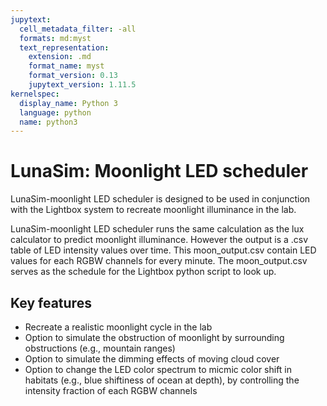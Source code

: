 ```yaml
---
jupytext:
  cell_metadata_filter: -all
  formats: md:myst
  text_representation:
    extension: .md
    format_name: myst
    format_version: 0.13
    jupytext_version: 1.11.5
kernelspec:
  display_name: Python 3
  language: python
  name: python3
---
```


# LunaSim: Moonlight LED scheduler

LunaSim-moonlight LED scheduler is designed to be used in conjunction with the Lightbox system to recreate moonlight illuminance in the lab.

LunaSim-moonlight LED scheduler runs the same calculation as the lux calculator to predict moonlight illuminance. However the output is a .csv table of LED intensity values over time. This moon_output.csv contain LED values for each RGBW channels for every minute. The moon_output.csv serves as the schedule for the Lightbox python script to look up.


## Key features

- Recreate a realistic moonlight cycle in the lab
- Option to simulate the obstruction of moonlight by surrounding obstructions (e.g., mountain ranges)
- Option to simulate the dimming effects of moving cloud cover
- Option to change the LED color spectrum to micmic color shift in habitats (e.g., blue shiftiness of ocean at depth), by controlling the intensity fraction of each RGBW channels